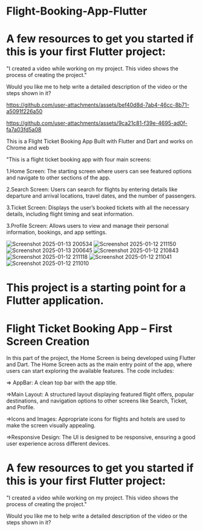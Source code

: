 # Flight-Booking-App-Flutter

# A few resources to get you started if this is your first Flutter project:

"I created a video while working on my project. This video shows the process of creating the project."

Would you like me to help write a detailed description of the video or the steps shown in it?


https://github.com/user-attachments/assets/bef40d8d-7ab4-46cc-8b71-a5091f226a50

https://github.com/user-attachments/assets/9ca21c81-f39e-4695-ad0f-fa7a03fd5a08



This is a Flight Ticket Booking App Built with Flutter and Dart and works on Chrome and web

"This is a flight ticket booking app with four main screens:

1.Home Screen: The starting screen where users can see featured options and navigate to other sections of the app.

2.Search Screen: Users can search for flights by entering details like departure and arrival locations, travel dates, and the number of passengers.

3.Ticket Screen: Displays the user’s booked tickets with all the necessary details, including flight timing and seat information.

3.Profile Screen: Allows users to view and manage their personal information, bookings, and app settings.

<p align="center">
 
![Screenshot 2025-01-13 200534](https://github.com/user-attachments/assets/da2cfe44-71ad-45f7-9402-e980a5ab9c8d)
![Screenshot 2025-01-12 211150](https://github.com/user-attachments/assets/55eddccc-0be1-4988-b98d-722d7655edb6)
![Screenshot 2025-01-13 200645](https://github.com/user-attachments/assets/4b206390-8771-4971-b02a-7aeaeffc8d4f)
![Screenshot 2025-01-12 210843](https://github.com/user-attachments/assets/9ad32065-b9b1-4b1f-adf2-31ec63d7ab38)
![Screenshot 2025-01-12 211118](https://github.com/user-attachments/assets/f577d27d-b607-42fb-9066-ac32c338d9d8)
![Screenshot 2025-01-12 211041](https://github.com/user-attachments/assets/9d05257f-5bac-4cde-9bdd-850a1d98a41d)
![Screenshot 2025-01-12 211010](https://github.com/user-attachments/assets/e1e0bce3-6118-4f04-aa80-e70c32f9325b)

</p>

# This project is a starting point for a Flutter application.
# Flight Ticket Booking App – First Screen Creation

In this part of the project, the Home Screen is being developed using Flutter and Dart. The Home Screen acts as the main entry point of the app, where users can start exploring the available features. The code includes:

=> AppBar: A clean top bar with the app title.

=>Main Layout: A structured layout displaying featured flight offers, popular destinations, and navigation options to other screens like Search, Ticket, and Profile.

=>Icons and Images: Appropriate icons for flights and hotels are used to make the screen visually appealing.

=>Responsive Design: The UI is designed to be responsive, ensuring a good user experience across different devices.

# A few resources to get you started if this is your first Flutter project:

"I created a video while working on my project. This video shows the process of creating the project."

Would you like me to help write a detailed description of the video or the steps shown in it?


